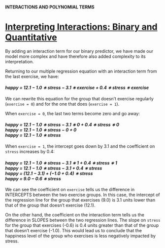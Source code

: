 #### INTERACTIONS AND POLYNOMIAL TERMS

# [Interpreting Interactions: Binary and Quantitative](https://www.codecademy.com/courses/linear-regression-mssp/lessons/stats-interactions-and-polynomial-terms-in-multiple-regression/exercises/interpreting-interactions-binary-and-quantitative)

By adding an interaction term for our binary predictor, we have made our model more complex and have therefore also added complexity to its interpretation.

Returning to our multiple regression equation with an interaction term from the last exercise, we have:

<h4>
    <em>
        happy = 12.1 − 1.0 ∗ stress − 3.1 ∗ exercise + 0.4 ∗ stress ∗ exercise
    </em>
</h4>

We can rewrite this equation for the group that doesn’t exercise regularly (`exercise = 0`) and for the one that does (`exercise = 1`).

When `exercise = 0`, the last two terms become zero and go away:

<h4>
    <em>
        happy = 12.1 − 1.0 ∗ stress − 3.1 ∗ 0 + 0.4 ∗ stress ∗ 0
    </em>
    <br />
    <em>
        happy = 12.1 − 1.0 ∗ stress − 0 + 0
    </em>
    <br />
    <em>
        happy = 12.1 − 1.0 ∗ stress
    </em>
</h4>

When `exercise = 1`, the intercept goes down by 3.1 and the coefficient on `stress` increases by 0.4:

<h4>
    <em>
        happy = 12.1 − 1.0 ∗ stress − 3.1 ∗ 1 + 0.4 ∗ stress ∗ 1
    </em>
    <br />
    <em>
        happy = 12.1 − 1.0 ∗ stress − 3.1 + 0.4 ∗ stress
    </em>
    <br />
    <em>
        happy = (12.1 − 3.1) + (−1.0 + 0.4) ∗ stress
    </em>
    <br />
    <em>
        happy = 9.0 − 0.6 ∗ stress
    </em>
</h4>
 
We can see the coefficient on `exercise` tells us the difference in INTERCEPTS between the two exercise groups. 
In this case, the intercept of the regression line for the group that exercises (9.0) is 3.1 units lower than that of the group that doesn’t exercise (12.1).

On the other hand, the coefficient on the interaction term tells us the difference in SLOPES between the two regression lines. 
The slope on `stress` for the group that exercises (-0.6) is 0.4 units greater than that of the group that doesn’t exercise (-1.0). 
This would lead us to conclude that the happiness level of the group who exercises is less negatively impacted by stress.

